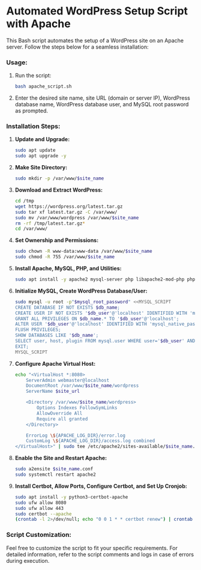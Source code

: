 # Automated WordPress Setup Script with Apache

This Bash script automates the setup of a WordPress site on an Apache server. Follow the steps below for a seamless installation:

### Usage:

1. Run the script:

    ```bash
    bash apache_script.sh
    ```

2. Enter the desired site name, site URL (domain or server IP), WordPress database name, WordPress database user, and MySQL root password as prompted.

### Installation Steps:

1. **Update and Upgrade:**

    ```bash
    sudo apt update
    sudo apt upgrade -y
    ```

2. **Make Site Directory:**

    ```bash
    sudo mkdir -p /var/www/$site_name
    ```

3. **Download and Extract WordPress:**

    ```bash
    cd /tmp
    wget https://wordpress.org/latest.tar.gz
    sudo tar xf latest.tar.gz -C /var/www/
    sudo mv /var/www/wordpress /var/www/$site_name
    rm -rf /tmp/latest.tar.gz*
    cd /var/www/
    ```

4. **Set Ownership and Permissions:**

    ```bash
    sudo chown -R www-data:www-data /var/www/$site_name
    sudo chmod -R 755 /var/www/$site_name
    ```

5. **Install Apache, MySQL, PHP, and Utilities:**

    ```bash
    sudo apt install -y apache2 mysql-server php libapache2-mod-php php-mysql
    ```

6. **Initialize MySQL, Create WordPress Database/User:**

    ```bash
    sudo mysql -u root -p"$mysql_root_password" <<MYSQL_SCRIPT
    CREATE DATABASE IF NOT EXISTS $db_name;
    CREATE USER IF NOT EXISTS '$db_user'@'localhost' IDENTIFIED WITH 'mysql_native_password' BY '$db_password';
    GRANT ALL PRIVILEGES ON $db_name.* TO '$db_user'@'localhost';
    ALTER USER '$db_user'@'localhost' IDENTIFIED WITH 'mysql_native_password' BY '$db_password';
    FLUSH PRIVILEGES;
    SHOW DATABASES LIKE '$db_name';
    SELECT user, host, plugin FROM mysql.user WHERE user='$db_user' AND host='localhost';
    EXIT;
    MYSQL_SCRIPT
    ```

7. **Configure Apache Virtual Host:**

    ```bash
    echo "<VirtualHost *:8080>
        ServerAdmin webmaster@localhost
        DocumentRoot /var/www/$site_name/wordpress
        ServerName $site_url

        <Directory /var/www/$site_name/wordpress>
            Options Indexes FollowSymLinks
            AllowOverride All
            Require all granted
        </Directory>

        ErrorLog \${APACHE_LOG_DIR}/error.log
        CustomLog \${APACHE_LOG_DIR}/access.log combined
    </VirtualHost>" | sudo tee /etc/apache2/sites-available/$site_name.conf
    ```

8. **Enable the Site and Restart Apache:**

    ```bash
    sudo a2ensite $site_name.conf
    sudo systemctl restart apache2
    ```

9. **Install Certbot, Allow Ports, Configure Certbot, and Set Up Cronjob:**

    ```bash
    sudo apt install -y python3-certbot-apache
    sudo ufw allow 8080
    sudo ufw allow 443
    sudo certbot --apache
    (crontab -l 2>/dev/null; echo "0 0 1 * * certbot renew") | crontab -
    ```

### Script Customization:

Feel free to customize the script to fit your specific requirements. For detailed information, refer to the script comments and logs in case of errors during execution.
